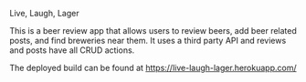 Live, Laugh, Lager

This is a beer review app that allows users to review beers, add beer related posts, and find breweries near them.  It uses a third party API and reviews and posts
have all CRUD actions.  

The deployed build can be found at https://live-laugh-lager.herokuapp.com/
